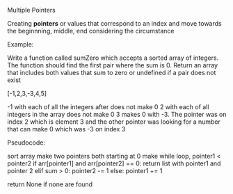 Multiple Pointers 

Creating **pointers** or values that correspond to an index and move towards the beginnning, middle, end considering the circumstance

Example:

Write a function called sumZero which accepts a sorted array of integers. The function should find the first pair where the sum is 0. Return an array that includes both values that sum to zero or undefined if a pair does not exist


[-1,2,3,-3,4,5]

-1 with each of  all the integers after does not make 0
2 with each of all integers in the array does not make 0
3 makes 0 with -3. The pointer was on index 2 which is element 3 and the other pointer was looking for a number that can make 0 which was -3 on index 3

Pseudocode:

sort array
make two pointers both starting at 0
make while loop, pointer1 < pointer2
if arr[pointer1] and arr[pointer2] == 0:
    return list with pointer1 and pointer 2
elif sum > 0:
    pointer2 -= 1
else:
    pointer1 += 1

return None if none are found
